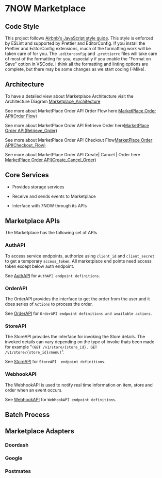 # 7NOW Marketplace

## Code Style

This project follows [Airbnb's JavaScript style guide](https://github.com/airbnb/javascript). This style is enforced by ESLint and supported by Prettier and EditorConfig. If you install the Prettier and EditorConfig extensions, much of the formatting work will be taken care of for you. The `.editorconfig` and `.prettierrc` files will take care of most of the formatting for you, especially if you enable the "Format on Save" option in VSCode. I think all the formatting and linting options are complete, but there may be some changes as we start coding (-Mike).

## Architecture



To have a detailed view  about Marketplace Architecture visit the Architecture Diagram [Marketplace_Architecture](docs/architecture/Marketplace_Architecture.png)

See more about MarketPlace Order API Order Flow here [MarketPlace Order API(Order Flow)](docs/api/img/MarketPlace_Order_API_(Order_Flow)_Internal_HLD.png)

See more about MarketPlace Order API Retrieve Order here[MarketPlace Order API(Retrieve_Order)](docs/api/img/MarketPlace_Order_API_(Retrieve_Order)_HLD.png)

See more about MarketPlace Order API Checkout Flow[MarketPlace Order API(Checkout_Flow)](docs/api/img/MarketPlace_Order_API(Checkout_Flow)_Internal_HLD.png)

See more about MarketPlace Order API Create| Cancel | Order  here [MarketPlace Order API(Create_Cancel_Order)](docs/api/img/MarketPlace_Order_API(Create_Cancel_Order)_HLD.png)


## Core Services

 - Provides storage services


 - Receive and sends events to Marketplace


 - Interface with 7NOW through its APIs



## Marketplace APIs
The Marketplace has the following set of APIs

### AuthAPI

 To access service endpoints, authorize using `client_id` and `client_secret` to get a temporary `access_token`.
 All marketplace end points need access token except below auth endpoint.

See [AuthAPI](docs/api/7NOW_Marketplace_API.md#Authorization_API) for `AuthAPI endpoint definitions`.

### OrderAPI
The OrderAPI provides the interface to get the order from the user and it does series of `Actions` to process the order.

See [OrderAPI](docs/api/7NOW_Marketplace_API.md#Order_API) for `OrderAPI endpoint definitions and available actions`.

### StoreAPI
The StoreAPI provides the interface for invoking the Store details. The invoked details can vary depending on the type of invoke thats been made for example "`(GET /v1/store/{store_id}, GET /v1/store/{store_id}/menu)`". 

See [StoreAPI](docs/api/7NOW_Marketplace_API.md#Store_API) for `StoreAPI  endpoint definitions`.

### WebhookAPI
The WebhookAPI is used to  notify real time information on item, store and order when an event occurs.

See [WebhookAPI](docs/api/7NOW_Marketplace_API.md#Webhooks) for `WebhookAPI endpoint definitions`.


## Batch Process




## Marketplace Adapters

### Doordash

### Google

### Postmates


